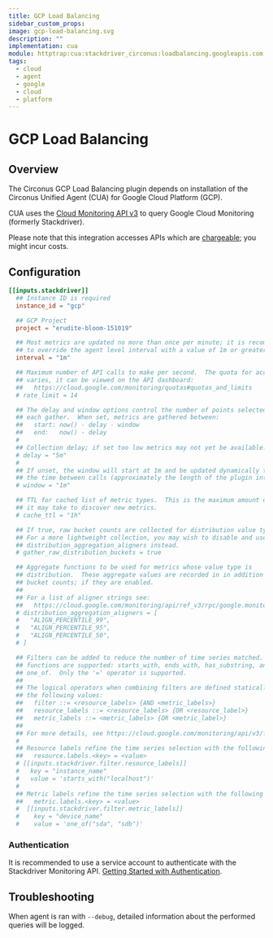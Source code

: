 ```yaml
---
title: GCP Load Balancing
sidebar_custom_props:
image: gcp-load-balancing.svg
description: ""
implementation: cua
module: httptrap:cua:stackdriver_circonus:loadbalancing.googleapis.com
tags:
  - cloud
  - agent
  - google
  - cloud
  - platform
---
```


# GCP Load Balancing

## Overview

The Circonus GCP Load Balancing plugin depends on installation of the Circonus Unified Agent (CUA) for Google Cloud Platform (GCP).

CUA uses the [Cloud Monitoring API v3](https://cloud.google.com/monitoring/api/v3/) to query Google Cloud Monitoring (formerly Stackdriver).

Please note that this integration accesses APIs which are [chargeable](https://cloud.google.com/stackdriver/pricing#stackdriver_monitoring_services); you might incur costs.

## Configuration

```toml
[[inputs.stackdriver]]
  ## Instance ID is required
  instance_id = "gcp"

  ## GCP Project
  project = "erudite-bloom-151019"

  ## Most metrics are updated no more than once per minute; it is recommended
  ## to override the agent level interval with a value of 1m or greater.
  interval = "1m"

  ## Maximum number of API calls to make per second.  The quota for accounts
  ## varies, it can be viewed on the API dashboard:
  ##   https://cloud.google.com/monitoring/quotas#quotas_and_limits
  # rate_limit = 14

  ## The delay and window options control the number of points selected on
  ## each gather.  When set, metrics are gathered between:
  ##   start: now() - delay - window
  ##   end:   now() - delay
  #
  ## Collection delay; if set too low metrics may not yet be available.
  # delay = "5m"
  #
  ## If unset, the window will start at 1m and be updated dynamically to span
  ## the time between calls (approximately the length of the plugin interval).
  # window = "1m"

  ## TTL for cached list of metric types.  This is the maximum amount of time
  ## it may take to discover new metrics.
  # cache_ttl = "1h"

  ## If true, raw bucket counts are collected for distribution value types.
  ## For a more lightweight collection, you may wish to disable and use
  ## distribution_aggregation_aligners instead.
  # gather_raw_distribution_buckets = true

  ## Aggregate functions to be used for metrics whose value type is
  ## distribution.  These aggregate values are recorded in in addition to raw
  ## bucket counts; if they are enabled.
  ##
  ## For a list of aligner strings see:
  ##   https://cloud.google.com/monitoring/api/ref_v3/rpc/google.monitoring.v3#aligner
  # distribution_aggregation_aligners = [
  #   "ALIGN_PERCENTILE_99",
  #   "ALIGN_PERCENTILE_95",
  #   "ALIGN_PERCENTILE_50",
  # ]

  ## Filters can be added to reduce the number of time series matched.  All
  ## functions are supported: starts_with, ends_with, has_substring, and
  ## one_of.  Only the '=' operator is supported.
  ##
  ## The logical operators when combining filters are defined statically using
  ## the following values:
  ##   filter ::= <resource_labels> {AND <metric_labels>}
  ##   resource_labels ::= <resource_labels> {OR <resource_label>}
  ##   metric_labels ::= <metric_labels> {OR <metric_label>}
  ##
  ## For more details, see https://cloud.google.com/monitoring/api/v3/filters
  #
  ## Resource labels refine the time series selection with the following expression:
  ##   resource.labels.<key> = <value>
  # [[inputs.stackdriver.filter.resource_labels]]
  #   key = "instance_name"
  #   value = 'starts_with("localhost")'
  #
  ## Metric labels refine the time series selection with the following expression:
  ##   metric.labels.<key> = <value>
  #  [[inputs.stackdriver.filter.metric_labels]]
  #    key = "device_name"
  #    value = 'one_of("sda", "sdb")'
```

### Authentication

It is recommended to use a service account to authenticate with the
Stackdriver Monitoring API. [Getting Started with Authentication](https://cloud.google.com/docs/authentication/getting-started).

## Troubleshooting

When agent is ran with `--debug`, detailed information about the performed
queries will be logged.
